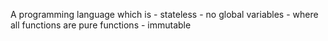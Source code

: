 A programming language which is
	-  stateless
	- no global variables
	- where all functions are pure functions
	- immutable

